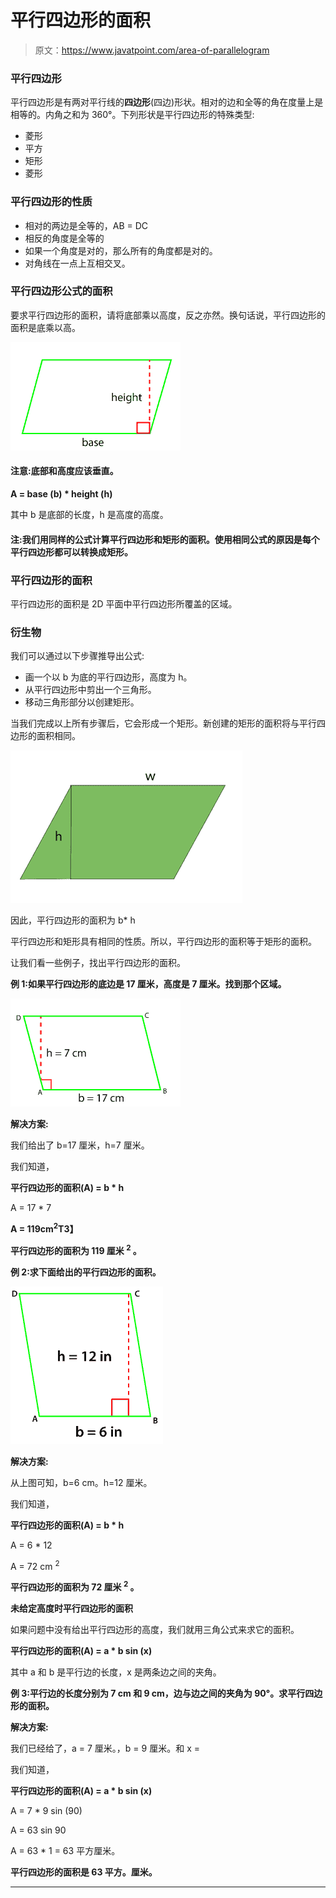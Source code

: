 # 平行四边形的面积

> 原文：<https://www.javatpoint.com/area-of-parallelogram>

### 平行四边形

平行四边形是有两对平行线的**四边形**(四边)形状。相对的边和全等的角在度量上是相等的。内角之和为 360°。下列形状是平行四边形的特殊类型:

*   菱形
*   平方
*   矩形
*   菱形

### 平行四边形的性质

*   相对的两边是全等的，AB = DC
*   相反的角度是全等的
*   如果一个角度是对的，那么所有的角度都是对的。
*   对角线在一点上互相交叉。

### 平行四边形公式的面积

要求平行四边形的面积，请将底部乘以高度，反之亦然。换句话说，平行四边形的面积是底乘以高。

![Area of Parallelogram](img/823b89f15141927a019d20edd572e087.png)

#### 注意:底部和高度应该垂直。

**A = base (b) * height (h)**

其中 b 是底部的长度，h 是高度的高度。

#### 注:我们用同样的公式计算平行四边形和矩形的面积。使用相同公式的原因是每个平行四边形都可以转换成矩形。

### 平行四边形的面积

平行四边形的面积是 2D 平面中平行四边形所覆盖的区域。

### 衍生物

我们可以通过以下步骤推导出公式:

*   画一个以 b 为底的平行四边形，高度为 h。
*   从平行四边形中剪出一个三角形。
*   移动三角形部分以创建矩形。

当我们完成以上所有步骤后，它会形成一个矩形。新创建的矩形的面积将与平行四边形的面积相同。

![Area of Parallelogram](img/333f6f1b8ffc8fcf301c1378165a0f39.png)

因此，平行四边形的面积为 b* h

平行四边形和矩形具有相同的性质。所以，平行四边形的面积等于矩形的面积。

让我们看一些例子，找出平行四边形的面积。

**例 1:如果平行四边形的底边是 17 厘米，高度是 7 厘米。找到那个区域。**

![Area of Parallelogram](img/e1b14e8d7cc9cc5aca878a01dc39dc3b.png)

**解决方案:**

我们给出了 b=17 厘米，h=7 厘米。

我们知道，

**平行四边形的面积(A) = b * h**

A = 17 * 7

**A = 119cm<sup>2</sup>T3】**

**平行四边形的面积为 119 厘米 <sup>2</sup> 。**

**例 2:求下面给出的平行四边形的面积。**

![Area of Parallelogram](img/4f52a2dce392f675088c20cb52bf3f1c.png)

**解决方案:**

从上图可知，b=6 cm。h=12 厘米。

我们知道，

**平行四边形的面积(A) = b * h**

A = 6 * 12

A = 72 cm <sup>2</sup>

**平行四边形的面积为 72 厘米 <sup>2</sup> 。**

**未给定高度时平行四边形的面积**

如果问题中没有给出平行四边形的高度，我们就用三角公式来求它的面积。

**平行四边形的面积(A) = a * b sin (x)**

其中 a 和 b 是平行边的长度，x 是两条边之间的夹角。

**例 3:平行边的长度分别为 7 cm 和 9 cm，边与边之间的夹角为 90°。求平行四边形的面积。**

**解决方案:**

我们已经给了，a = 7 厘米。，b = 9 厘米。和 x =

我们知道，

**平行四边形的面积(A) = a * b sin (x)**

A = 7 * 9 sin (90)

A = 63 sin 90

A = 63 * 1 = 63 平方厘米。

**平行四边形的面积是 63 平方。厘米。**

* * *
